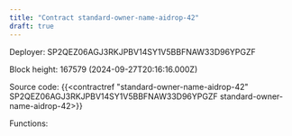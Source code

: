 ```yaml
---
title: "Contract standard-owner-name-aidrop-42"
draft: true
---
```

Deployer: SP2QEZ06AGJ3RKJPBV14SY1V5BBFNAW33D96YPGZF


 



Block height: 167579 (2024-09-27T20:16:16.000Z)

Source code: {{<contractref "standard-owner-name-aidrop-42" SP2QEZ06AGJ3RKJPBV14SY1V5BBFNAW33D96YPGZF standard-owner-name-aidrop-42>}}

Functions:


